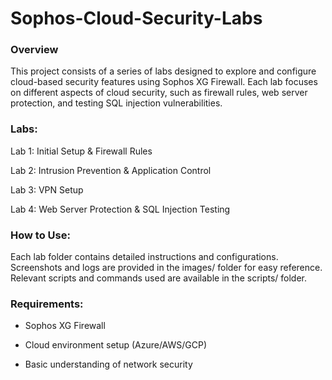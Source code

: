 # Sophos-Cloud-Security-Labs
<h3>Overview</h3>

This project consists of a series of labs designed to explore and configure cloud-based security features using Sophos XG Firewall. Each lab focuses on different aspects of cloud security, such as firewall rules, web server protection, and testing SQL injection vulnerabilities.

<h3>Labs:</h3>

Lab 1: Initial Setup & Firewall Rules

Lab 2: Intrusion Prevention & Application Control

Lab 3: VPN Setup

Lab 4: Web Server Protection & SQL Injection Testing

<h3>How to Use:</h3>

Each lab folder contains detailed instructions and configurations.
Screenshots and logs are provided in the images/ folder for easy reference.
Relevant scripts and commands used are available in the scripts/ folder.

<h3>Requirements:</h3>

* Sophos XG Firewall

* Cloud environment setup (Azure/AWS/GCP)

* Basic understanding of network security
